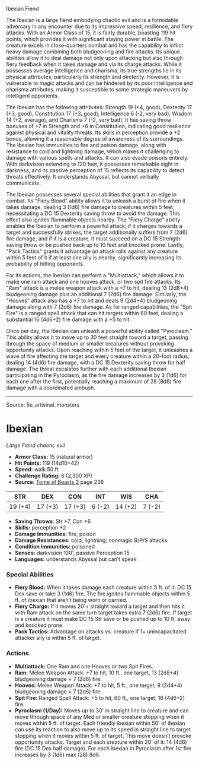<MonsterName/>Ibexian</MonsterName>
<CreatureType/>Fiend</CreatureType>

<summary>The Ibexian is a large fiend embodying chaotic evil and is a formidable adversary in any encounter due to its impressive speed, resilience, and fiery attacks. With an Armor Class of 15, it is fairly durable, boasting 119 hit points, which provides it with significant staying power in battle. The creature excels in close-quarters combat and has the capability to inflict heavy damage combining both bludgeoning and fire attacks. Its unique abilities allow it to deal damage not only upon attacking but also through fiery feedback when it takes damage and via its charge attacks. While it possesses average intelligence and charisma, its true strengths lie in its physical attributes, particularly its strength and dexterity. However, it is vulnerable to magic attacks and can be hindered by its poor intelligence and charisma attributes, making it susceptible to some strategic maneuvers by intelligent opponents.</summary>

<detail>

The Ibexian has the following attributes: Strength 19 (+4, good), Dexterity 17 (+3, good), Constitution 17 (+3, good), Intelligence 6 (-2, very bad), Wisdom 14 (+2, average), and Charisma 7 (-2, very bad). It has saving throw bonuses of +7 in Strength and +6 in Constitution, indicating good resilience against physical and vitality threats. Its skills in perception provide a +2 bonus, allowing it a reasonable degree of awareness of its surroundings. The Ibexian has immunities to fire and poison damage, along with resistance to cold and lightning damage, which makes it challenging to damage with various spells and attacks. It can also evade poisons entirely. With darkvision extending to 120 feet, it possesses remarkable sight in darkness, and its passive perception of 15 reflects its capability to detect threats effectively. It understands Abyssal, but cannot verbally communicate.

The Ibexian possesses several special abilities that grant it an edge in combat. Its "Fiery Blood" ability allows it to unleash a burst of fire when it takes damage, dealing 3 (1d6) fire damage to creatures within 5 feet, necessitating a DC 15 Dexterity saving throw to avoid the damage. This effect also ignites flammable objects nearby. The "Fiery Charge" ability enables the Ibexian to perform a powerful attack; if it charges towards a target and successfully strikes, the target additionally suffers from 7 (2d6) fire damage, and if it is a creature, it must succeed on a DC 15 Strength saving throw or be pushed back up to 10 feet and knocked prone. Lastly, "Pack Tactics" grants it advantage on attack rolls against any creature within 5 feet of it if at least one ally is nearby, significantly increasing its probability of hitting opponents.

For its actions, the Ibexian can perform a "Multiattack," which allows it to make one ram attack and one hooves attack, or two spit fire attacks. Its "Ram" attack is a melee weapon attack with a +7 to hit, dealing 13 (2d8+4) bludgeoning damage plus an additional 7 (2d6) fire damage. Similarly, the "Hooves" attack also has a +7 to hit and deals 9 (2d4+4) bludgeoning damage along with 7 (2d6) fire damage. As for ranged capabilities, the "Spit Fire" is a ranged spell attack that can hit targets within 60 feet, dealing a substantial 16 (4d6+2) fire damage with a +5 to hit.

Once per day, the Ibexian can unleash a powerful ability called "Pyroclasm." This ability allows it to move up to 30 feet straight toward a target, passing through the space of medium or smaller creatures without provoking opportunity attacks. Upon reaching within 5 feet of the target, it unleashes a wave of fire affecting the target and every creature within a 20-foot radius, dealing 14 (4d6) fire damage, with a DC 15 Dexterity saving throw for half damage. The threat escalates further with each additional Ibexian participating in the Pyroclasm, as the fire damage increases by 3 (1d6) for each one after the first, potentially reaching a maximum of 28 (8d6) fire damage with a coordinated ambush.</detail>



---

Source: 5e_artisinal_monsters

# Ibexian

*Large* *Fiend* *chaotic evil*

- **Armor Class:** 15 (natural armor)
- **Hit Points:** 119 (14d10+42)
- **Speed:** walk 50 ft.
- **Challenge Rating:** 6 (2,300 XP)
- **Source:** [Tome of Beasts 3](https://koboldpress.com/kpstore/product/tome-of-beasts-3-for-5th-edition/) page 238

| STR | DEX | CON | INT | WIS | CHA |
| --- | --- | --- | --- | --- | --- |
| 19 (+4) | 17 (+3) | 17 (+3) | 6 (-2) | 14 (+2) | 7 (-2) |

- **Saving Throws**: Str +7, Con +6
- **Skills:** perception +2
- **Damage Immunities:** fire, poison
- **Damage Resistances:** cold, lightning; nonmagic B/P/S attacks
- **Condition Immunities:** poisoned
- **Senses:** darkvision 120', passive Perception 15
- **Languages:** understands Abyssal but can’t speak

### Special Abilities

- **Fiery Blood:** When it takes damage each creature within 5 ft. of it: DC 15 Dex save or take 3 (1d6) fire. The fire ignites flammable objects within 5 ft. of ibexian that aren’t being worn or carried.
- **Fiery Charge:** If it moves 20'+ straight toward a target and then hits it with Ram attack on the same turn target takes extra 7 (2d6) fire. If target is a creature it must make DC 15 Str save or be pushed up to 10 ft. away and knocked prone.
- **Pack Tactics:** Advantage on attacks vs. creature if 1+ unincapacitated attacker ally is within 5 ft. of target.

### Actions

- **Multiattack:** One Ram and one Hooves or two Spit Fires.
- **Ram:** Melee Weapon Attack: +7 to hit, 10 ft., one target, 13 (2d8+4) bludgeoning damage + 7 (2d6) fire.
- **Hooves:** Melee Weapon Attack: +7 to hit, 5 ft., one target, 9 (2d4+4) bludgeoning damage + 7 (2d6) fire.
- **Spit Fire:** Ranged Spell Attack: +5 to hit, 60 ft., one target, 16 (4d6+2) fire.
- **Pyroclasm (1/Day):** Moves up to 30' in straight line to creature and can move through space of any Med or smaller creature stopping when it moves within 5 ft. of target. Each friendly ibexian within 50' of ibexian can use its reaction to also move up to its speed in straight line to target stopping when it moves within 5 ft. of target. This move doesn’t provoke opportunity attacks. Target and each creature within 20' of it: 14 (4d6) fire (DC 15 Dex half damage). For each ibexian in Pyroclasm after 1st fire increases by 3 (1d6) max (28) 8d6.




